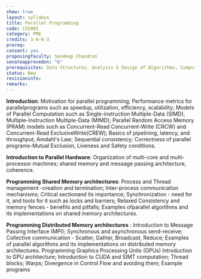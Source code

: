 ```yaml
---
show: true
layout: syllabus
title: Parallel Programming
code: CS5005
category: PME
credits: 3-0-0-3
prereq:
consent: yes
proposingfaculty: Sandeep Chandran
senateapprovedon: "6"
prerequisites: Data Structures, Analysis & Design of Algorithms, Computer Organizations
status: New
revisioninfo:
remarks:
---
```


**Introduction**: 
Motivation for parallel programming; Performance metrics for parallelprograms such as
speedup, utilization, efficiency, scalability; Models of Parallel Computation such as Single-instruction
Multiple-Data (SIMD), Multiple-Instruction Multiple-Data (MIMD); Parallel Random Access Memory
(PRAM) models such as Concurrent-Read Concurrent-Write (CRCW) and Concurrent-Read ExclusiveWrite(CREW); Basics of pipelining, latency, and throughput; Amdahl's Law; Sequential consistency;
Correctness of parallel programs-Mutual Exclusion, Liveness and Safety conditions. 

**Introduction to Parallel Hardware**: Organization of multi-core and multi-processor machines; shared memory and
message passing architecture, coherence. 

**Programming Shared Memory architectures**: Process and
Thread management -creation and termination; Inter-process communication mechanisms; Critical
sectionand its importance; Synchronization - need for it, and tools for it such as locks and barriers;
Relaxed Consistency and memory fences - benefits and pitfalls; Examples ofparallel algorithms and its
implementations on shared memory architectures. 

**Programming Distributed Memory architectures** :
Introduction to Message Passing Interface (MPI); Synchronous and asynchronous send-receive;
Collective communication - Scatter, Gather, Broadcast, Reduce; Examples of parallel algorithms and its
implementations on distributed memory architectures. Programming Graphics Processing Units (GPUs)
Introduction to GPU architecture; Introduction to CUDA and SIMT computation; Thread blocks;
Warps; Divergence in Control Flow and avoiding them; Example programs

